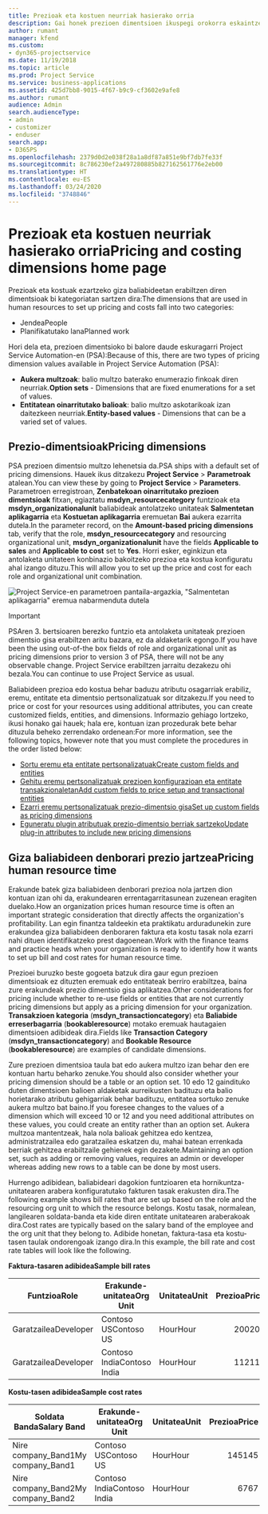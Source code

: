 ```yaml
---
title: Prezioak eta kostuen neurriak hasierako orria
description: Gai honek prezioen dimentsioen ikuspegi orokorra eskaintzen du.
author: rumant
manager: kfend
ms.custom:
- dyn365-projectservice
ms.date: 11/19/2018
ms.topic: article
ms.prod: Project Service
ms.service: business-applications
ms.assetid: 425d7bb8-9015-4f67-b9c9-cf3602e9afe8
ms.author: rumant
audience: Admin
search.audienceType:
- admin
- customizer
- enduser
search.app:
- D365PS
ms.openlocfilehash: 2379d0d2e038f28a1a8df87a851e9bf7db7fe33f
ms.sourcegitcommit: 8c786230ef2a497280885b827162561776e2eb00
ms.translationtype: HT
ms.contentlocale: eu-ES
ms.lasthandoff: 03/24/2020
ms.locfileid: "3748846"
---
```

# <a name="pricing-and-costing-dimensions-home-page"></a><span data-ttu-id="aa76e-103">Prezioak eta kostuen neurriak hasierako orria</span><span class="sxs-lookup"><span data-stu-id="aa76e-103">Pricing and costing dimensions home page</span></span>

<span data-ttu-id="aa76e-104">Prezioak eta kostuak ezartzeko giza baliabideetan erabiltzen diren dimentsioak bi kategoriatan sartzen dira:</span><span class="sxs-lookup"><span data-stu-id="aa76e-104">The dimensions that are used in human resources to set up pricing and costs fall into two categories:</span></span>

- <span data-ttu-id="aa76e-105">Jendea</span><span class="sxs-lookup"><span data-stu-id="aa76e-105">People</span></span>
- <span data-ttu-id="aa76e-106">Planifikatutako lana</span><span class="sxs-lookup"><span data-stu-id="aa76e-106">Planned work</span></span>

<span data-ttu-id="aa76e-107">Hori dela eta, prezioen dimentsioko bi balore daude eskuragarri Project Service Automation-en (PSA):</span><span class="sxs-lookup"><span data-stu-id="aa76e-107">Because of this, there are two types of pricing dimension values available in Project Service Automation (PSA):</span></span> 

- <span data-ttu-id="aa76e-108">**Aukera multzoak**: balio multzo baterako enumerazio finkoak diren neurriak.</span><span class="sxs-lookup"><span data-stu-id="aa76e-108">**Option sets** - Dimensions that are fixed enumerations for a set of values.</span></span>
- <span data-ttu-id="aa76e-109">**Entitatean oinarritutako balioak**: balio multzo askotarikoak izan daitezkeen neurriak.</span><span class="sxs-lookup"><span data-stu-id="aa76e-109">**Entity-based values** - Dimensions that can be a varied set of values.</span></span>

## <a name="pricing-dimensions"></a><span data-ttu-id="aa76e-110">Prezio-dimentsioak</span><span class="sxs-lookup"><span data-stu-id="aa76e-110">Pricing dimensions</span></span>

<span data-ttu-id="aa76e-111">PSA prezioen dimentsio multzo lehenetsia da.</span><span class="sxs-lookup"><span data-stu-id="aa76e-111">PSA ships with a default set of pricing dimensions.</span></span> <span data-ttu-id="aa76e-112">Hauek ikus ditzakezu **Project Service** > **Parametroak** atalean.</span><span class="sxs-lookup"><span data-stu-id="aa76e-112">You can view these by going to **Project Service** > **Parameters**.</span></span> <span data-ttu-id="aa76e-113">Parametroen erregistroan, **Zenbatekoan oinarritutako prezioen dimentsioak** fitxan, egiaztatu **msdyn_resourcecategory** funtzioak eta **msdyn_organizationalunit** baliabideak antolatzeko unitateak **Salmentetan aplikagarria** eta **Kostuetan aplikagarria** eremuetan **Bai** aukera ezarrita dutela.</span><span class="sxs-lookup"><span data-stu-id="aa76e-113">In the parameter record, on the **Amount-based pricing dimensions** tab, verify that the role, **msdyn_resourcecategory** and resourcing organizational unit, **msdyn_organizationalunit** have the fields **Applicable to sales** and **Applicable to cost** set to **Yes**.</span></span> <span data-ttu-id="aa76e-114">Horri esker, eginkizun eta antolaketa unitateen konbinazio bakoitzeko prezioa eta kostua konfiguratu ahal izango dituzu.</span><span class="sxs-lookup"><span data-stu-id="aa76e-114">This will allow you to set up the price and cost for each role and organizational unit combination.</span></span>

![Project Service-en parametroen pantaila-argazkia, "Salmentetan aplikagarria" eremua nabarmenduta dutela](media/PS-OOB-parameters.png)

> [!IMPORTANT]
> <span data-ttu-id="aa76e-116">PSAren 3. bertsioaren berezko funtzio eta antolaketa unitateak prezioen dimentsio gisa erabiltzen aritu bazara, ez da aldaketarik egongo.</span><span class="sxs-lookup"><span data-stu-id="aa76e-116">If you have been the using out-of-the box fields of role and organizational unit as pricing dimensions prior to version 3 of PSA, there will not be any observable change.</span></span> <span data-ttu-id="aa76e-117">Project Service erabiltzen jarraitu dezakezu ohi bezala.</span><span class="sxs-lookup"><span data-stu-id="aa76e-117">You can continue to use Project Service as usual.</span></span> 

<span data-ttu-id="aa76e-118">Baliabideen prezioa edo kostua behar baduzu atributu osagarriak erabiliz, eremu, entitate eta dimentsio pertsonalizatuak sor ditzakezu.</span><span class="sxs-lookup"><span data-stu-id="aa76e-118">If you need to price or cost for your resources using additional attributes, you can create customized fields, entities, and dimensions.</span></span> <span data-ttu-id="aa76e-119">Informazio gehiago lortzeko, ikusi honako gai hauek; hala ere, kontuan izan prozedurak bete behar dituzula beheko zerrendako ordenean:</span><span class="sxs-lookup"><span data-stu-id="aa76e-119">For more information, see the following topics, however note that you must complete the procedures in the order listed below:</span></span>

- [<span data-ttu-id="aa76e-120">Sortu eremu eta entitate pertsonalizatuak</span><span class="sxs-lookup"><span data-stu-id="aa76e-120">Create custom fields and entities</span></span>](create-custom-fields-entities.md)
- [<span data-ttu-id="aa76e-121">Gehitu eremu pertsonalizatuak prezioen konfigurazioan eta entitate transakzionaletan</span><span class="sxs-lookup"><span data-stu-id="aa76e-121">Add custom fields to price setup and transactional entities</span></span>](field-references.md)
- [<span data-ttu-id="aa76e-122">Ezarri eremu pertsonalizatuak prezio-dimentsio gisa</span><span class="sxs-lookup"><span data-stu-id="aa76e-122">Set up custom fields as pricing dimensions</span></span>](set-up-pricing-dimensions.md)
- [<span data-ttu-id="aa76e-123">Eguneratu plugin atributuak prezio-dimentsio berriak sartzeko</span><span class="sxs-lookup"><span data-stu-id="aa76e-123">Update plug-in attributes to include new pricing dimensions</span></span>](update-plug-in-attributes.md)

## <a name="pricing-human-resource-time"></a><span data-ttu-id="aa76e-124">Giza baliabideen denborari prezio jartzea</span><span class="sxs-lookup"><span data-stu-id="aa76e-124">Pricing human resource time</span></span>
<span data-ttu-id="aa76e-125">Erakunde batek giza baliabideen denborari prezioa nola jartzen dion kontuan izan ohi da, erakundearen errentagarritasunean zuzenean eragiten duelako.</span><span class="sxs-lookup"><span data-stu-id="aa76e-125">How an organization prices human resource time is often an important strategic consideration that directly affects the organization's profitability.</span></span> <span data-ttu-id="aa76e-126">Lan egin finantza taldeekin eta praktikatu arduradunekin zure erakundea giza baliabideen denboraren faktura eta kostu tasak nola ezarri nahi dituen identifikatzeko prest dagoenean.</span><span class="sxs-lookup"><span data-stu-id="aa76e-126">Work with the finance teams and practice heads when your organization is ready to identify how it wants to set up bill and cost rates for human resource time.</span></span>

<span data-ttu-id="aa76e-127">Prezioei buruzko beste gogoeta batzuk dira gaur egun prezioen dimentsioak ez dituzten eremuak edo entitateak berriro erabiltzea, baina zure erakundeak prezio dimentsio gisa aplikatzea.</span><span class="sxs-lookup"><span data-stu-id="aa76e-127">Other considerations for pricing include whether to re-use fields or entities that are not currently pricing dimensions but apply as a pricing dimension for your organization.</span></span> <span data-ttu-id="aa76e-128">**Transakzioen kategoria** (**msdyn_transactioncategory**) eta **Baliabide erreserbagarria** (**bookableresource**) motako eremuak hautagaien dimentsioen adibideak dira.</span><span class="sxs-lookup"><span data-stu-id="aa76e-128">Fields like **Transaction Category** (**msdyn_transactioncategory**) and **Bookable Resource** (**bookableresource**) are examples of candidate dimensions.</span></span> 

<span data-ttu-id="aa76e-129">Zure prezioen dimentsioa taula bat edo aukera multzo izan behar den ere kontuan hartu beharko zenuke.</span><span class="sxs-lookup"><span data-stu-id="aa76e-129">You should also consider whether your pricing dimension should be a table or an option set.</span></span> <span data-ttu-id="aa76e-130">10 edo 12 gaindituko duten dimentsioen balioen aldaketak aurreikusten badituzu eta balio horietarako atributu gehigarriak behar badituzu, entitatea sortuko zenuke aukera multzo bat baino.</span><span class="sxs-lookup"><span data-stu-id="aa76e-130">If you foresee changes to the values of a dimension which will exceed 10 or 12 and you need additional attributes on these values, you could create an entity rather than an option set.</span></span> <span data-ttu-id="aa76e-131">Aukera multzoa mantentzeak, hala nola balioak gehitzea edo kentzea, administratzailea edo garatzailea eskatzen du, mahai batean errenkada berriak gehitzea erabiltzaile gehienek egin dezakete.</span><span class="sxs-lookup"><span data-stu-id="aa76e-131">Maintaining an option set, such as adding or removing values, requires an admin or developer whereas adding new rows to a table can be done by most users.</span></span>

<span data-ttu-id="aa76e-132">Hurrengo adibidean, baliabideari dagokion funtzioaren eta hornikuntza-unitatearen arabera konfiguratutako fakturen tasak erakusten dira.</span><span class="sxs-lookup"><span data-stu-id="aa76e-132">The following example shows bill rates that are set up based on the role and the resourcing org unit to which the resource belongs.</span></span> <span data-ttu-id="aa76e-133">Kostu tasak, normalean, langilearen soldata-banda eta kide diren entitate unitatearen araberakoak dira.</span><span class="sxs-lookup"><span data-stu-id="aa76e-133">Cost rates are typically based on the salary band of the employee and the org unit that they belong to.</span></span> <span data-ttu-id="aa76e-134">Adibide honetan, faktura-tasa eta kostu-tasen taulak ondorengoak izango dira.</span><span class="sxs-lookup"><span data-stu-id="aa76e-134">In this example, the bill rate and cost rate tables will look like the following.</span></span>

<span data-ttu-id="aa76e-135">**Faktura-tasaren adibidea**</span><span class="sxs-lookup"><span data-stu-id="aa76e-135">**Sample bill rates**</span></span>

| <span data-ttu-id="aa76e-136">Funtzioa</span><span class="sxs-lookup"><span data-stu-id="aa76e-136">Role</span></span>        | <span data-ttu-id="aa76e-137">Erakunde-unitatea</span><span class="sxs-lookup"><span data-stu-id="aa76e-137">Org Unit</span></span>    |<span data-ttu-id="aa76e-138">Unitatea</span><span class="sxs-lookup"><span data-stu-id="aa76e-138">Unit</span></span>      |<span data-ttu-id="aa76e-139">Prezioa</span><span class="sxs-lookup"><span data-stu-id="aa76e-139">Price</span></span>      |<span data-ttu-id="aa76e-140">Moneta</span><span class="sxs-lookup"><span data-stu-id="aa76e-140">Currency</span></span>  |
| ------------|-------------|----------|----------:|----------|
| <span data-ttu-id="aa76e-141">Garatzailea</span><span class="sxs-lookup"><span data-stu-id="aa76e-141">Developer</span></span>   | <span data-ttu-id="aa76e-142">Contoso US</span><span class="sxs-lookup"><span data-stu-id="aa76e-142">Contoso US</span></span>  |<span data-ttu-id="aa76e-143">Hour</span><span class="sxs-lookup"><span data-stu-id="aa76e-143">Hour</span></span> | <span data-ttu-id="aa76e-144">200</span><span class="sxs-lookup"><span data-stu-id="aa76e-144">200</span></span>|<span data-ttu-id="aa76e-145">USD</span><span class="sxs-lookup"><span data-stu-id="aa76e-145">USD</span></span>     |
| <span data-ttu-id="aa76e-146">Garatzailea</span><span class="sxs-lookup"><span data-stu-id="aa76e-146">Developer</span></span>   | <span data-ttu-id="aa76e-147">Contoso India</span><span class="sxs-lookup"><span data-stu-id="aa76e-147">Contoso India</span></span> |<span data-ttu-id="aa76e-148">Hour</span><span class="sxs-lookup"><span data-stu-id="aa76e-148">Hour</span></span>|   <span data-ttu-id="aa76e-149">112</span><span class="sxs-lookup"><span data-stu-id="aa76e-149">112</span></span>|<span data-ttu-id="aa76e-150">USD</span><span class="sxs-lookup"><span data-stu-id="aa76e-150">USD</span></span>     |


<span data-ttu-id="aa76e-151">**Kostu-tasen adibidea**</span><span class="sxs-lookup"><span data-stu-id="aa76e-151">**Sample cost rates**</span></span>

| <span data-ttu-id="aa76e-152">Soldata Banda</span><span class="sxs-lookup"><span data-stu-id="aa76e-152">Salary Band</span></span>     | <span data-ttu-id="aa76e-153">Erakunde-unitatea</span><span class="sxs-lookup"><span data-stu-id="aa76e-153">Org Unit</span></span>    |<span data-ttu-id="aa76e-154">Unitatea</span><span class="sxs-lookup"><span data-stu-id="aa76e-154">Unit</span></span>      |<span data-ttu-id="aa76e-155">Prezioa</span><span class="sxs-lookup"><span data-stu-id="aa76e-155">Price</span></span>      |<span data-ttu-id="aa76e-156">Moneta</span><span class="sxs-lookup"><span data-stu-id="aa76e-156">Currency</span></span>  |
| ----------------|-------------|----------|----------:|----------|
| <span data-ttu-id="aa76e-157">Nire company_Band1</span><span class="sxs-lookup"><span data-stu-id="aa76e-157">My company_Band1</span></span> | <span data-ttu-id="aa76e-158">Contoso US</span><span class="sxs-lookup"><span data-stu-id="aa76e-158">Contoso US</span></span>  |<span data-ttu-id="aa76e-159">Hour</span><span class="sxs-lookup"><span data-stu-id="aa76e-159">Hour</span></span> | <span data-ttu-id="aa76e-160">145</span><span class="sxs-lookup"><span data-stu-id="aa76e-160">145</span></span>|<span data-ttu-id="aa76e-161">USD</span><span class="sxs-lookup"><span data-stu-id="aa76e-161">USD</span></span>     |
| <span data-ttu-id="aa76e-162">Nire company_Band2</span><span class="sxs-lookup"><span data-stu-id="aa76e-162">My company_Band2</span></span> | <span data-ttu-id="aa76e-163">Contoso India</span><span class="sxs-lookup"><span data-stu-id="aa76e-163">Contoso India</span></span> |<span data-ttu-id="aa76e-164">Hour</span><span class="sxs-lookup"><span data-stu-id="aa76e-164">Hour</span></span>|   <span data-ttu-id="aa76e-165">67</span><span class="sxs-lookup"><span data-stu-id="aa76e-165">67</span></span>|<span data-ttu-id="aa76e-166">USD</span><span class="sxs-lookup"><span data-stu-id="aa76e-166">USD</span></span>     |
